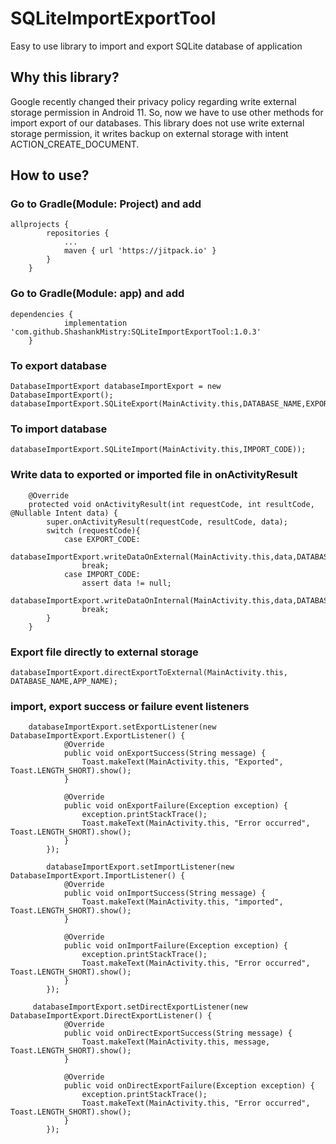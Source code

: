 # SQLiteImportExportTool
Easy to use library to import and export SQLite database of application

## Why this library?

Google recently changed their privacy policy regarding write external storage permission in Android 11. So, now we have to use other methods for import export of our databases.
This library does not use write external storage permission, it writes backup on external storage with intent ACTION_CREATE_DOCUMENT.

## How to use?

### Go to Gradle(Module: Project) and add
```
allprojects {
		repositories {
			...
			maven { url 'https://jitpack.io' }
		}
	}
```

### Go to Gradle(Module: app) and add
```
dependencies {
	        implementation 'com.github.ShashankMistry:SQLiteImportExportTool:1.0.3'
	}
```


### To export database
```
DatabaseImportExport databaseImportExport = new DatabaseImportExport();
databaseImportExport.SQLiteExport(MainActivity.this,DATABASE_NAME,EXPORT_CODE);
```
### To import database
```
databaseImportExport.SQLiteImport(MainActivity.this,IMPORT_CODE));
```

### Write data to exported or imported file in onActivityResult
```
    @Override
    protected void onActivityResult(int requestCode, int resultCode, @Nullable Intent data) {
        super.onActivityResult(requestCode, resultCode, data);
        switch (requestCode){
            case EXPORT_CODE:
                databaseImportExport.writeDataOnExternal(MainActivity.this,data,DATABASE_NAME);
                break;
            case IMPORT_CODE:
                assert data != null;
                databaseImportExport.writeDataOnInternal(MainActivity.this,data,DATABASE_NAME);
                break;
        }
    }
```

### Export file directly to external storage
```
databaseImportExport.directExportToExternal(MainActivity.this, DATABASE_NAME,APP_NAME);
```

### import, export success or failure event listeners
```
 	databaseImportExport.setExportListener(new DatabaseImportExport.ExportListener() {
            @Override
            public void onExportSuccess(String message) {
                Toast.makeText(MainActivity.this, "Exported", Toast.LENGTH_SHORT).show();
            }

            @Override
            public void onExportFailure(Exception exception) {
                exception.printStackTrace();
                Toast.makeText(MainActivity.this, "Error occurred", Toast.LENGTH_SHORT).show();
            }
        });

        databaseImportExport.setImportListener(new DatabaseImportExport.ImportListener() {
            @Override
            public void onImportSuccess(String message) {
                Toast.makeText(MainActivity.this, "imported", Toast.LENGTH_SHORT).show();
            }

            @Override
            public void onImportFailure(Exception exception) {
                exception.printStackTrace();
                Toast.makeText(MainActivity.this, "Error occurred", Toast.LENGTH_SHORT).show();
            }
        });
	
	 databaseImportExport.setDirectExportListener(new DatabaseImportExport.DirectExportListener() {
            @Override
            public void onDirectExportSuccess(String message) {
                Toast.makeText(MainActivity.this, message, Toast.LENGTH_SHORT).show();
            }

            @Override
            public void onDirectExportFailure(Exception exception) {
                exception.printStackTrace();
                Toast.makeText(MainActivity.this, "Error occurred", Toast.LENGTH_SHORT).show();
            }
        });
```
